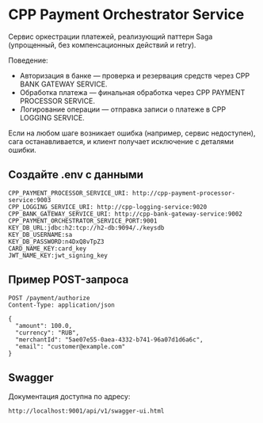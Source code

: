 # CPP Payment Orchestrator Service

Сервис оркестрации платежей, реализующий паттерн Saga (упрощенный, без компенсационных действий и retry).

Поведение:
- Авторизация в банке — проверка и резервация средств через CPP BANK GATEWAY SERVICE.
- Обработка платежа — финальная обработка через CPP PAYMENT PROCESSOR SERVICE.
- Логирование операции — отправка записи о платеже в CPP LOGGING SERVICE.

Если на любом шаге возникает ошибка (например, сервис недоступен), сага останавливается, 
и клиент получает исключение с деталями ошибки.

## Создайте .env с данными

```
CPP_PAYMENT_PROCESSOR_SERVICE_URI: http://cpp-payment-processor-service:9003
CPP_LOGGING_SERVICE_URI: http://cpp-logging-service:9020
CPP_BANK_GATEWAY_SERVICE_URI: http://cpp-bank-gateway-service:9002
CPP_PAYMENT_ORCHESTRATOR_SERVICE_PORT:9001
KEY_DB_URL:jdbc:h2:tcp://h2-db:9094/./keysdb
KEY_DB_USERNAME:sa
KEY_DB_PASSWORD:n4DxQ8vTpZ3
CARD_NAME_KEY:card_key
JWT_NAME_KEY:jwt_signing_key

```

## Пример POST-запроса

```
POST /payment/authorize
Content-Type: application/json

{
  "amount": 100.0,
  "currency": "RUB",
  "merchantId": "5ae07e55-0aea-4332-b741-96a07d1d6a6c",
  "email": "customer@example.com"
}
```

## Swagger

Документация доступна по адресу:

```
http://localhost:9001/api/v1/swagger-ui.html
```
